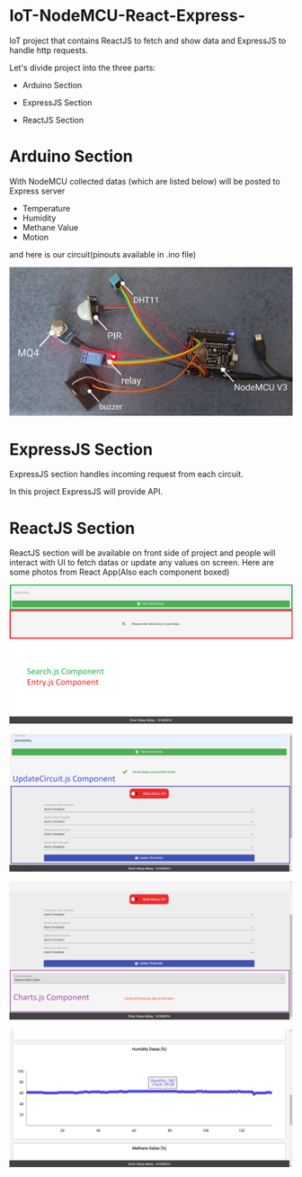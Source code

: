 # IoT-NodeMCU-React-Express-
IoT project that contains ReactJS to fetch and show data and ExpressJS to handle http requests.


Let's divide project into the three parts:

- Arduino Section

- ExpressJS Section

- ReactJS Section


# Arduino Section
With NodeMCU collected datas (which are listed below) will be posted to Express server 
  - Temperature
  - Humidity
  - Methane Value
  - Motion 

and here is our circuit(pinouts available in .ino file)

![alt text](https://github.com/omer9872/IoT-NodeMCU-React-Express/blob/main/photos/a1.jpg)


# ExpressJS Section
ExpressJS section handles incoming request from each circuit.

In this project ExpressJS will provide API.

# ReactJS Section
ReactJS section will be available on front side of project and people will interact with UI to fetch datas or update any values on screen.
Here are some photos from React App(Also each component boxed)

![alt text](https://github.com/omer9872/IoT-NodeMCU-React-Express/blob/main/photos/fe2.png)

![alt text](https://github.com/omer9872/IoT-NodeMCU-React-Express/blob/main/photos/fe3.png)

![alt text](https://github.com/omer9872/IoT-NodeMCU-React-Express/blob/main/photos/fe4.png)

![alt text](https://github.com/omer9872/IoT-NodeMCU-React-Express/blob/main/photos/fe5.png)
